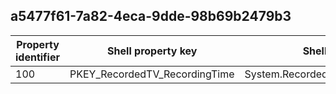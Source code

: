 ## a5477f61-7a82-4eca-9dde-98b69b2479b3

Property identifier | Shell property key | Shell name | Alias
--- | --- | --- | ---
100 | PKEY_RecordedTV_RecordingTime | System.RecordedTV.RecordingTime | 

